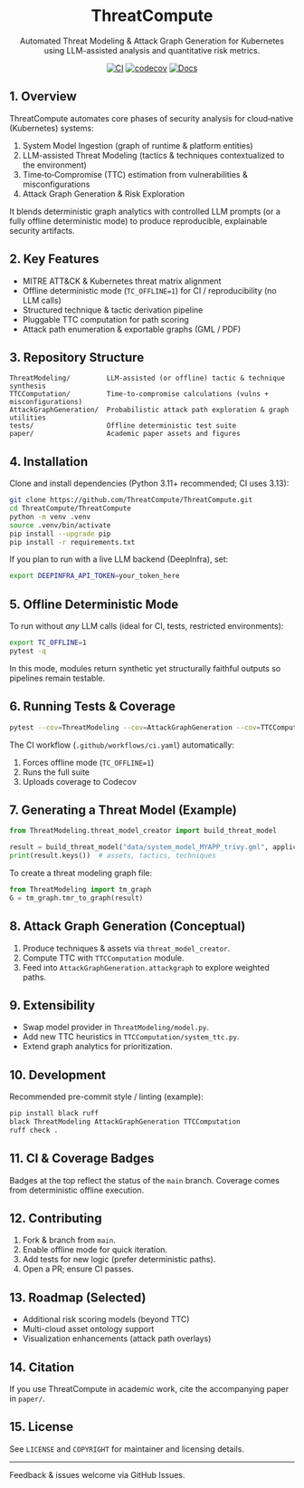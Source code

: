 <div align="center">

# ThreatCompute

Automated Threat Modeling & Attack Graph Generation for Kubernetes using LLM-assisted analysis and quantitative risk metrics.

[![CI](https://github.com/ThreatCompute/ThreatCompute/actions/workflows/ci.yaml/badge.svg)](https://github.com/ThreatCompute/ThreatCompute/actions/workflows/ci.yaml)
[![codecov](https://codecov.io/gh/ThreatCompute/ThreatCompute/branch/main/graph/badge.svg)](https://codecov.io/gh/ThreatCompute/ThreatCompute)
[![Docs](https://img.shields.io/badge/docs-latest-blue.svg)](https://threatcompute.github.io/ThreatCompute/)

</div>

## 1. Overview
ThreatCompute automates core phases of security analysis for cloud‑native (Kubernetes) systems:

1. System Model Ingestion (graph of runtime & platform entities)
2. LLM-assisted Threat Modeling (tactics & techniques contextualized to the environment)
3. Time‑to‑Compromise (TTC) estimation from vulnerabilities & misconfigurations
4. Attack Graph Generation & Risk Exploration

It blends deterministic graph analytics with controlled LLM prompts (or a fully offline deterministic mode) to produce reproducible, explainable security artifacts.

## 2. Key Features
- MITRE ATT&CK & Kubernetes threat matrix alignment
- Offline deterministic mode (`TC_OFFLINE=1`) for CI / reproducibility (no LLM calls)
- Structured technique & tactic derivation pipeline
- Pluggable TTC computation for path scoring
- Attack path enumeration & exportable graphs (GML / PDF)

## 3. Repository Structure

```
ThreatModeling/         LLM-assisted (or offline) tactic & technique synthesis
TTCComputation/         Time-to-compromise calculations (vulns + misconfigurations)
AttackGraphGeneration/  Probabilistic attack path exploration & graph utilities
tests/                  Offline deterministic test suite
paper/                  Academic paper assets and figures
```

## 4. Installation

Clone and install dependencies (Python 3.11+ recommended; CI uses 3.13):

```bash
git clone https://github.com/ThreatCompute/ThreatCompute.git
cd ThreatCompute/ThreatCompute
python -m venv .venv
source .venv/bin/activate
pip install --upgrade pip
pip install -r requirements.txt
```

If you plan to run with a live LLM backend (DeepInfra), set:

```bash
export DEEPINFRA_API_TOKEN=your_token_here
```

## 5. Offline Deterministic Mode
To run without *any* LLM calls (ideal for CI, tests, restricted environments):

```bash
export TC_OFFLINE=1
pytest -q
```

In this mode, modules return synthetic yet structurally faithful outputs so pipelines remain testable.

## 6. Running Tests & Coverage

```bash
pytest --cov=ThreatModeling --cov=AttackGraphGeneration --cov=TTCComputation --cov-report=term-missing
```

The CI workflow (`.github/workflows/ci.yaml`) automatically:
1. Forces offline mode (`TC_OFFLINE=1`)
2. Runs the full suite
3. Uploads coverage to Codecov

## 7. Generating a Threat Model (Example)

```python
from ThreatModeling.threat_model_creator import build_threat_model

result = build_threat_model("data/system_model_MYAPP_trivy.gml", application="MYAPP", write_results=True)
print(result.keys())  # assets, tactics, techniques
```

To create a threat modeling graph file:

```python
from ThreatModeling import tm_graph
G = tm_graph.tmr_to_graph(result)
```

## 8. Attack Graph Generation (Conceptual)
1. Produce techniques & assets via `threat_model_creator`.
2. Compute TTC with `TTCComputation` module.
3. Feed into `AttackGraphGeneration.attackgraph` to explore weighted paths.

## 9. Extensibility
- Swap model provider in `ThreatModeling/model.py`.
- Add new TTC heuristics in `TTCComputation/system_ttc.py`.
- Extend graph analytics for prioritization.

## 10. Development
Recommended pre-commit style / linting (example):

```bash
pip install black ruff
black ThreatModeling AttackGraphGeneration TTCComputation
ruff check .
```

## 11. CI & Coverage Badges
Badges at the top reflect the status of the `main` branch. Coverage comes from deterministic offline execution.

## 12. Contributing
1. Fork & branch from `main`.
2. Enable offline mode for quick iteration.
3. Add tests for new logic (prefer deterministic paths).
4. Open a PR; ensure CI passes.

## 13. Roadmap (Selected)
- Additional risk scoring models (beyond TTC)
- Multi-cloud asset ontology support
- Visualization enhancements (attack path overlays)

## 14. Citation
If you use ThreatCompute in academic work, cite the accompanying paper in `paper/`.

## 15. License
See `LICENSE` and `COPYRIGHT` for maintainer and licensing details.

---
Feedback & issues welcome via GitHub Issues.
